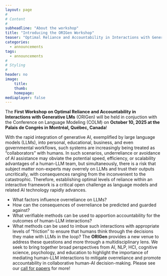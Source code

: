 ```yaml
---
layout: page
#
# Content
#
subheadline: "About the workshop"
title: "Introducing the ORIGen Workshop"
teaser: "Optimal Reliance and Accountability in Interactions with Generative LMs"
categories:
  - announcements
tags:
  - announcements
#
# Styling
#
header: no
image:
    title: 
    thumb: 
    homepage: 
mediaplayer: false
---
```

The **First Workshop on Optimal Reliance and Accountability in Interactions with Generative LMs** (ORIGen) will be held in conjuction with the Conference on Language Modeling (COLM) on **October 10, 2025 at the Palais de Congrès in Montréal, Québec, Canada**!

With the rapid integration of generative AI, exemplified by large language models (LLMs), into personal, educational, business, and even governmental workflows, such systems are increasingly being treated as “collaborators” with humans.
In such scenarios, underreliance or avoidance of AI assistance may obviate the potential speed, efficiency, or scalability advantages of a human-LLM team, but simultaneously, there is a risk that subject matter non-experts may overrely on LLMs and trust their outputs uncritically, with consequences ranging from the inconvenient to the catastrophic.
Therefore, establishing optimal levels of reliance within an interactive framework is a critical open challenge as language models and related AI technology rapidly advances. 
* What factors influence overreliance on LLMs?
* How can the consequences of overreliance be predicted and guarded against? 
* What verifiable methods can be used to apportion accountability for the outcomes of human-LLM interactions? 
* What methods can be used to imbue such interactions with appropriate levels of “friction” to ensure that humans think through the decisions they make with LLMs in the loop?
The **ORIGen** provides a new venue to address these questions and more through a multidisciplinary lens.
We seek to bring together broad perspectives from AI, NLP, HCI, cognitive science, psychology, and education to highlight the importance of mediating human-LLM interactions to mitigate overreliance and promote accountability in collaborative human-AI decision-making.
Please see our [call for papers](https://origen-workshop.github.io/submissions/) for more!
